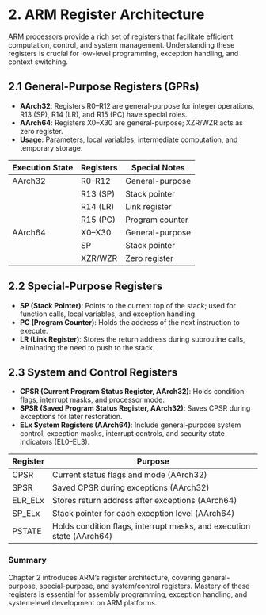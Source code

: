 # 2. ARM Register Architecture

ARM processors provide a rich set of registers that facilitate efficient computation, control, and system management. Understanding these registers is crucial for low-level programming, exception handling, and context switching.

## 2.1 General-Purpose Registers (GPRs)

* **AArch32**: Registers R0–R12 are general-purpose for integer operations, R13 (SP), R14 (LR), and R15 (PC) have special roles.
* **AArch64**: Registers X0–X30 are general-purpose; XZR/WZR acts as zero register.
* **Usage**: Parameters, local variables, intermediate computation, and temporary storage.

| Execution State | Registers | Special Notes   |
| --------------- | --------- | --------------- |
| AArch32         | R0–R12    | General-purpose |
|                 | R13 (SP)  | Stack pointer   |
|                 | R14 (LR)  | Link register   |
|                 | R15 (PC)  | Program counter |
| AArch64         | X0–X30    | General-purpose |
|                 | SP        | Stack pointer   |
|                 | XZR/WZR   | Zero register   |

## 2.2 Special-Purpose Registers

* **SP (Stack Pointer)**: Points to the current top of the stack; used for function calls, local variables, and exception handling.
* **PC (Program Counter)**: Holds the address of the next instruction to execute.
* **LR (Link Register)**: Stores the return address during subroutine calls, eliminating the need to push to the stack.

## 2.3 System and Control Registers

* **CPSR (Current Program Status Register, AArch32)**: Holds condition flags, interrupt masks, and processor mode.
* **SPSR (Saved Program Status Register, AArch32)**: Saves CPSR during exceptions for later restoration.
* **ELx System Registers (AArch64)**: Include general-purpose system control, exception masks, interrupt controls, and security state indicators (EL0–EL3).

| Register | Purpose                                                               |
| -------- | --------------------------------------------------------------------- |
| CPSR     | Current status flags and mode (AArch32)                               |
| SPSR     | Saved CPSR during exceptions (AArch32)                                |
| ELR_ELx  | Stores return address after exceptions (AArch64)                      |
| SP_ELx   | Stack pointer for each exception level (AArch64)                      |
| PSTATE   | Holds condition flags, interrupt masks, and execution state (AArch64) |

### Summary

Chapter 2 introduces ARM’s register architecture, covering general-purpose, special-purpose, and system/control registers. Mastery of these registers is essential for assembly programming, exception handling, and system-level development on ARM platforms.
